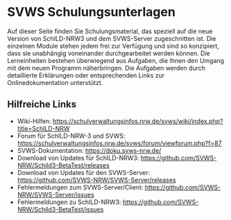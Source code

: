 # SVWS Schulungsunterlagen
Auf dieser Seite finden Sie Schulungsmaterial, das speziell auf die neue Version von SchILD-NRW3 und dem SVWS-Server zugeschnitten ist. 
Die einzelnen Module stehen jedem frei zur Verfügung und sind so konzipiert, dass sie unabhängig voneinander durchgearbeitet werden können. 
Die Lerneinheiten bestehen überwiegend aus Aufgaben, die Ihnen den Umgang mit dem neuen Programm näherbringen. Die Aufgaben werden durch detaillierte Erklärungen oder entsprechenden Links zur Onlinedokumentation unterstützt.


## Hilfreiche Links
- Wiki-Hilfen: https://schulverwaltungsinfos.nrw.de/svws/wiki/index.php?title=SchILD-NRW
- Forum für SchILD-NRW-3 und SVWS: https://schulverwaltungsinfos.nrw.de/svws/forum/viewforum.php?f=87
- SVWS-Dokumentation: https://doku.svws-nrw.de/
- Download von Updates für SchILD-NRW3: https://github.com/SVWS-NRW/Schild3-BetaTest/releases
- Download von Updates für den SVWS-Server: https://github.com/SVWS-NRW/SVWS-Server/releases
- Fehlermeldungen zum SVWS-Server/Client: https://github.com/SVWS-NRW/SVWS-Server/issues
- Fehlermeldungen zu SchILD-NRW3: https://github.com/SVWS-NRW/Schild3-BetaTest/issues
